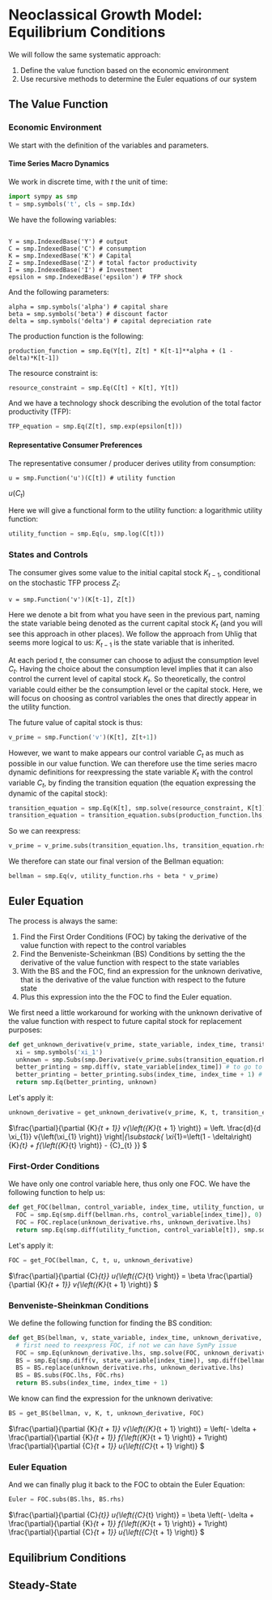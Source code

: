 # Neoclassical Growth Model: Equilibrium Conditions

We will follow the same systematic approach:

1. Define the value function based on the economic environment
2. Use recursive methods to determine the Euler equations of our system


## The Value Function

### Economic Environment

We start with the definition of the variables and parameters.

#### Time Series Macro Dynamics

We work in discrete time, with $t$ the unit of time: 

```Python
import sympy as smp
t = smp.symbols('t', cls = smp.Idx)
```

We have the following variables:
```

Y = smp.IndexedBase('Y') # output
C = smp.IndexedBase('C') # consumption
K = smp.IndexedBase('K') # Capital
Z = smp.IndexedBase('Z') # total factor productivity
I = smp.IndexedBase('I') # Investment
epsilon = smp.IndexedBase('epsilon') # TFP shock
```

And the following parameters:
```
alpha = smp.symbols('alpha') # capital share
beta = smp.symbols('beta') # discount factor
delta = smp.symbols('delta') # capital depreciation rate
```


The production function is the following:

```
production_function = smp.Eq(Y[t], Z[t] * K[t-1]**alpha + (1 - delta)*K[t-1])
```

The resource constraint is:
```Python
resource_constraint = smp.Eq(C[t] + K[t], Y[t])
```

And we have a technology shock describing the evolution of the total factor productivity (TFP):

```Python
TFP_equation = smp.Eq(Z[t], smp.exp(epsilon[t]))
```

#### Representative Consumer Preferences

The representative consumer / producer derives utility from consumption:

```
u = smp.Function('u')(C[t]) # utility function
```

$u{\left({C}_{t} \right)}$

Here we will give a functional form to the utility function: a logarithmic utility function:

```Python
utility_function = smp.Eq(u, smp.log(C[t]))
```

### States and Controls

The consumer gives some value to the initial capital stock $K_{t-1}$, conditional on the stochastic TFP process $Z_t$:

```
v = smp.Function('v')(K[t-1], Z[t])
```

Here we denote a bit from what you have seen in the previous part, naming the state variable being denoted as the current capital stock $K_t$ (and you will see this approach in other places). We follow the approach from Uhlig that seems more logical to us: $K_{t-1}$ is the state variable that is inherited. 

At each period $t$, the consumer can choose to adjust the consumption level $C_t$. Having the choice about the consumption level implies that it can also control the current level of capital stock $K_{t}$. So theoretically, the control variable could either be the consumption level or the capital stock. Here, we will focus on choosing as control variables the ones that directly appear in the utility function.

The future value of capital stock is thus:

```Python
v_prime = smp.Function('v')(K[t], Z[t+1])
```

However, we want to make appears our control variable $C_t$ as much as possible in our value function. We can therefore use the time series macro dynamic definitions for reexpressing the state variable $K_{t}$ with the control variable $C_{t}$, by finding the transition equation (the equation expressing the dynamic of the capital stock):

```Python
transition_equation = smp.Eq(K[t], smp.solve(resource_constraint, K[t])[0])
transition_equation = transition_equation.subs(production_function.lhs, production_function.rhs)
```

So we can reexpress:

```Python
v_prime = v_prime.subs(transition_equation.lhs, transition_equation.rhs)
```

We therefore can state our final version of the Bellman equation:

```Python
bellman = smp.Eq(v, utility_function.rhs + beta * v_prime)
```

## Euler Equation

The process is always the same:
1. Find the First Order Conditions (FOC) by taking the derivative of the value function with repect to the control variables
2. Find the Benveniste-Scheinkman (BS) Conditions by setting the the derivative of the value function with respect to the state variables
3. With the BS and the FOC, find an expression for the unknown derivative, that is the derivative of the value function with respect to the future state
4. Plus this expression into the the FOC to find the Euler equation.

We first need a little workaround for working with the unknown derivative of the value function with respect to future capital stock for replacement purposes:

```Python
def get_unknown_derivative(v_prime, state_variable, index_time, transition_equation):
  xi = smp.symbols('xi_1')
  unknown = smp.Subs(smp.Derivative(v_prime.subs(transition_equation.rhs, xi), xi), xi , transition_equation.rhs)
  better_printing = smp.diff(v, state_variable[index_time]) # to go to the format we would like
  better_printing = better_printing.subs(index_time, index_time + 1) # iterate forward to get the format we want
  return smp.Eq(better_printing, unknown)
```

Let's apply it:

```Python
unknown_derivative = get_unknown_derivative(v_prime, K, t, transition_equation)
```

$\frac{\partial}{\partial {K}_{t + 1}} v{\left({K}_{t + 1} \right)} = \left. \frac{d}{d \xi_{1}} v{\left(\xi_{1} \right)} \right|_{\substack{ \xi_{1}=\left(1 - \delta\right) {K}_{t} + f{\left({K}_{t} \right)} - {C}_{t} }}
$

### First-Order Conditions

We have only one control variable here, thus only one FOC. We have the following function to help us:

```Python
def get_FOC(bellman, control_variable, index_time, utility_function, unknown_derivative):
  FOC = smp.Eq(smp.diff(bellman.rhs, control_variable[index_time]), 0)
  FOC = FOC.replace(unknown_derivative.rhs, unknown_derivative.lhs)
  return smp.Eq(smp.diff(utility_function, control_variable[t]), smp.solve(FOC, smp.diff(utility_function, control_variable[t]))[0])
```

Let's apply it:

```Python
FOC = get_FOC(bellman, C, t, u, unknown_derivative)
```
$\frac{\partial}{\partial {C}_{t}} u{\left({C}_{t} \right)} = \beta \frac{\partial}{\partial {K}_{t + 1}} v{\left({K}_{t + 1} \right)}
$

### Benveniste-Sheinkman Conditions

We define the following function for finding the BS condition:

```Python
def get_BS(bellman, v, state_variable, index_time, unknown_derivative, FOC):
  # first need to reexpress FOC, if not we can have SymPy issue
  FOC = smp.Eq(unknown_derivative.lhs, smp.solve(FOC, unknown_derivative.lhs)[0])
  BS = smp.Eq(smp.diff(v, state_variable[index_time]), smp.diff(bellman.rhs, state_variable[index_time]))
  BS = BS.replace(unknown_derivative.rhs, unknown_derivative.lhs)
  BS = BS.subs(FOC.lhs, FOC.rhs)
  return BS.subs(index_time, index_time + 1)
```

We know can find the expression for the unknown derivative:

```Python
BS = get_BS(bellman, v, K, t, unknown_derivative, FOC)
```

$\frac{\partial}{\partial {K}_{t + 1}} v{\left({K}_{t + 1} \right)} = \left(- \delta + \frac{\partial}{\partial {K}_{t + 1}} f{\left({K}_{t + 1} \right)} + 1\right) \frac{\partial}{\partial {C}_{t + 1}} u{\left({C}_{t + 1} \right)}
$

### Euler Equation

And we can finally plug it back to the FOC to obtain the Euler Equation:

```Python
Euler = FOC.subs(BS.lhs, BS.rhs)
```

$\frac{\partial}{\partial {C}_{t}} u{\left({C}_{t} \right)} = \beta \left(- \delta + \frac{\partial}{\partial {K}_{t + 1}} f{\left({K}_{t + 1} \right)} + 1\right) \frac{\partial}{\partial {C}_{t + 1}} u{\left({C}_{t + 1} \right)}
$

## Equilibrium Conditions

## Steady-State